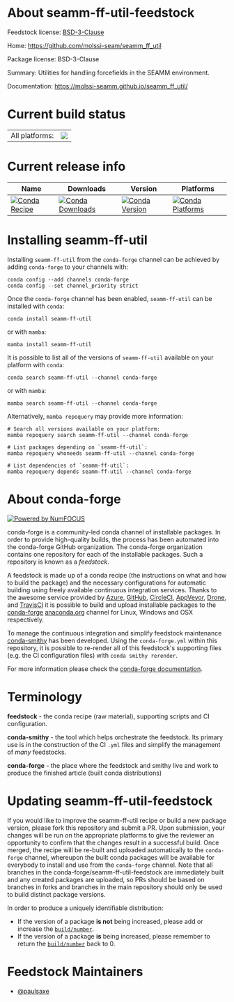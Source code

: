 About seamm-ff-util-feedstock
=============================

Feedstock license: [BSD-3-Clause](https://github.com/conda-forge/seamm-ff-util-feedstock/blob/main/LICENSE.txt)

Home: https://github.com/molssi-seam/seamm_ff_util

Package license: BSD-3-Clause

Summary: Utilities for handling forcefields in the SEAMM environment.

Documentation: https://molssi-seamm.github.io/seamm_ff_util/

Current build status
====================


<table><tr><td>All platforms:</td>
    <td>
      <a href="https://dev.azure.com/conda-forge/feedstock-builds/_build/latest?definitionId=12740&branchName=main">
        <img src="https://dev.azure.com/conda-forge/feedstock-builds/_apis/build/status/seamm-ff-util-feedstock?branchName=main">
      </a>
    </td>
  </tr>
</table>

Current release info
====================

| Name | Downloads | Version | Platforms |
| --- | --- | --- | --- |
| [![Conda Recipe](https://img.shields.io/badge/recipe-seamm--ff--util-green.svg)](https://anaconda.org/conda-forge/seamm-ff-util) | [![Conda Downloads](https://img.shields.io/conda/dn/conda-forge/seamm-ff-util.svg)](https://anaconda.org/conda-forge/seamm-ff-util) | [![Conda Version](https://img.shields.io/conda/vn/conda-forge/seamm-ff-util.svg)](https://anaconda.org/conda-forge/seamm-ff-util) | [![Conda Platforms](https://img.shields.io/conda/pn/conda-forge/seamm-ff-util.svg)](https://anaconda.org/conda-forge/seamm-ff-util) |

Installing seamm-ff-util
========================

Installing `seamm-ff-util` from the `conda-forge` channel can be achieved by adding `conda-forge` to your channels with:

```
conda config --add channels conda-forge
conda config --set channel_priority strict
```

Once the `conda-forge` channel has been enabled, `seamm-ff-util` can be installed with `conda`:

```
conda install seamm-ff-util
```

or with `mamba`:

```
mamba install seamm-ff-util
```

It is possible to list all of the versions of `seamm-ff-util` available on your platform with `conda`:

```
conda search seamm-ff-util --channel conda-forge
```

or with `mamba`:

```
mamba search seamm-ff-util --channel conda-forge
```

Alternatively, `mamba repoquery` may provide more information:

```
# Search all versions available on your platform:
mamba repoquery search seamm-ff-util --channel conda-forge

# List packages depending on `seamm-ff-util`:
mamba repoquery whoneeds seamm-ff-util --channel conda-forge

# List dependencies of `seamm-ff-util`:
mamba repoquery depends seamm-ff-util --channel conda-forge
```


About conda-forge
=================

[![Powered by
NumFOCUS](https://img.shields.io/badge/powered%20by-NumFOCUS-orange.svg?style=flat&colorA=E1523D&colorB=007D8A)](https://numfocus.org)

conda-forge is a community-led conda channel of installable packages.
In order to provide high-quality builds, the process has been automated into the
conda-forge GitHub organization. The conda-forge organization contains one repository
for each of the installable packages. Such a repository is known as a *feedstock*.

A feedstock is made up of a conda recipe (the instructions on what and how to build
the package) and the necessary configurations for automatic building using freely
available continuous integration services. Thanks to the awesome service provided by
[Azure](https://azure.microsoft.com/en-us/services/devops/), [GitHub](https://github.com/),
[CircleCI](https://circleci.com/), [AppVeyor](https://www.appveyor.com/),
[Drone](https://cloud.drone.io/welcome), and [TravisCI](https://travis-ci.com/)
it is possible to build and upload installable packages to the
[conda-forge](https://anaconda.org/conda-forge) [anaconda.org](https://anaconda.org/)
channel for Linux, Windows and OSX respectively.

To manage the continuous integration and simplify feedstock maintenance
[conda-smithy](https://github.com/conda-forge/conda-smithy) has been developed.
Using the ``conda-forge.yml`` within this repository, it is possible to re-render all of
this feedstock's supporting files (e.g. the CI configuration files) with ``conda smithy rerender``.

For more information please check the [conda-forge documentation](https://conda-forge.org/docs/).

Terminology
===========

**feedstock** - the conda recipe (raw material), supporting scripts and CI configuration.

**conda-smithy** - the tool which helps orchestrate the feedstock.
                   Its primary use is in the construction of the CI ``.yml`` files
                   and simplify the management of *many* feedstocks.

**conda-forge** - the place where the feedstock and smithy live and work to
                  produce the finished article (built conda distributions)


Updating seamm-ff-util-feedstock
================================

If you would like to improve the seamm-ff-util recipe or build a new
package version, please fork this repository and submit a PR. Upon submission,
your changes will be run on the appropriate platforms to give the reviewer an
opportunity to confirm that the changes result in a successful build. Once
merged, the recipe will be re-built and uploaded automatically to the
`conda-forge` channel, whereupon the built conda packages will be available for
everybody to install and use from the `conda-forge` channel.
Note that all branches in the conda-forge/seamm-ff-util-feedstock are
immediately built and any created packages are uploaded, so PRs should be based
on branches in forks and branches in the main repository should only be used to
build distinct package versions.

In order to produce a uniquely identifiable distribution:
 * If the version of a package **is not** being increased, please add or increase
   the [``build/number``](https://docs.conda.io/projects/conda-build/en/latest/resources/define-metadata.html#build-number-and-string).
 * If the version of a package **is** being increased, please remember to return
   the [``build/number``](https://docs.conda.io/projects/conda-build/en/latest/resources/define-metadata.html#build-number-and-string)
   back to 0.

Feedstock Maintainers
=====================

* [@paulsaxe](https://github.com/paulsaxe/)

